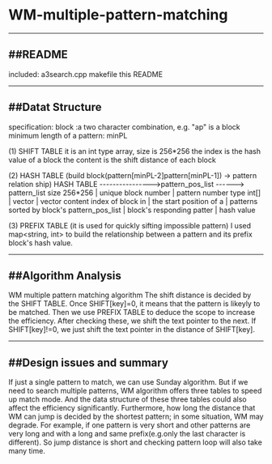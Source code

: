 # WM-multiple-pattern-matching
-------------
##README
-------------
included:
a3search.cpp
makefile
this README

-------------
##Datat Structure
-------------
specification: 
block :a two character combination, e.g. "ap" is a block
minimum length of a pattern: minPL

(1) SHIFT TABLE
it is an int type array,  size is 256*256
the index is the hash value of a block
the content is the shift distance of each block

(2) HASH TABLE (build block(pattern[minPL-2]pattern[minPL-1]) -> pattern relation ship)
HASH TABLE ---------------->pattern_pos_list ------> pattern_list
size    256*256            |       unique block number   |   pattern number
type    int[]              |       vector<int>           |   vector<int>
content index of block in  |  the start position of a    |   patterns sorted by block's
pattern_pos_list   |  block's responding patter  |   hash value

(3) PREFIX TABLE (it is used for quickly sifting impossible pattern)
I used map<string, int> to build the relationship between a pattern and its prefix block's hash value.

--------------
##Algorithm Analysis
--------------
WM multiple pattern matching algorithm
The shift distance is decided by the SHIFT TABLE. Once SHIFT[key]=0, it means that the pattern is likeyly to be matched. Then we use PREFIX TABLE to deduce the scope to increase the efficiency. After checking these, we shift the text pointer to the next. If SHIFT[key]!=0, we just shift the text pointer in the distance of SHIFT[key].

--------------
##Design issues and summary
--------------
If just a single pattern to match, we can use Sunday algorithm. But if we need to search multiple patterns, WM algorithm offers three tables to speed up match mode. And the data structure of these three tables could also affect the efficiency significantly.
Furthermore,  how long the distance that WM can jump is decided by the shortest pattern; in some situation, WM may degrade. For example, if one pattern is very short and other patterns are very long and with a long and same prefix(e.g.only the last character is different). So jump distance is short and checking pattern loop will also take many time. 

